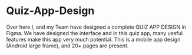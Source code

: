 # Quiz-App-Design
Over here I, and my Team have designed a complete QUIZ APP DESIGN in Figma. We have designed the interface and in this quiz app, many useful features make this app very much potential. This is a mobile app design (Android large frame), and 20+ pages are present.
